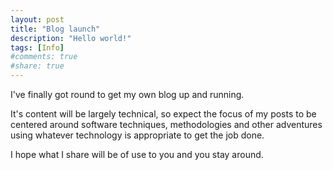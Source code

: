 ```yaml
---
layout: post
title: "Blog launch"
description: "Hello world!"
tags: [Info]
#comments: true
#share: true
---
```


I've finally got round to get my own blog up and running.

It's content will be largely technical, so expect the focus of my posts
to be centered around software techniques, methodologies and other 
adventures using whatever technology is appropriate to get the job done.

I hope what I share will be of use to you and you stay around.

